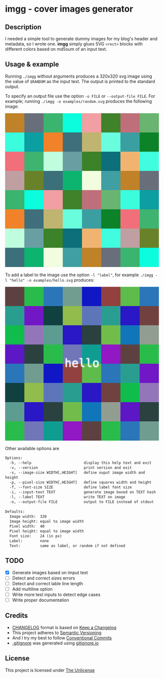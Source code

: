 # imgg - cover images generator

## Description
I needed a simple tool to generate dummy images for my blog's header and metadata, so I wrote one. **imgg** simply glues SVG `<rect>` blocks with different colors based on md5sum of an input text.

## Usage & example
Running `./imgg` without arguments produces a 320x320 svg image using the value of `$RANDOM` as the input text. The output is printed to the standard output.

To specify an output file use the option `-o FILE` or `--output-file FILE`. For example; running `./imgg -o examples/random.svg` produces the following image:

![random image](examples/random.svg)

To add a label to the image use the option `-l "label"`, for example `./imgg -l "hello" -o examples/hello.svg` produces:

![hello](examples/hello.svg)

Other available options are
```
Options:
  -h, --help                        display this help text and exit
  -v, --version                     print version and exit
  -s, --image-size WIDTH[,HEIGHT]   define ouput image width and height
  -p, --pixel-size WIDTH[,HEIGHT]   define squares width and height
  -f, --font-size SIZE              define label font size
  -i, --input-text TEXT             generate image based on TEXT hash
  -l, --label TEXT                  write TEXT on image
  -o, --output-file FILE            output to FILE instead of stdout

Defaults:
  Image width:  320
  Image height: equal to image width
  Pixel width:  40
  Pixel height: equal to image width
  Font size:    24 (in px)
  Label:        none
  Text:         same as label, or random if not defined
```

## TODO
- [x] Generate images based on imput text
- [ ] Detect and correct sizes errors
- [ ] Detect and correct lable line length
- [ ] Add multiline option
- [ ] Write more test inputs to detect edge cases
- [ ] Write proper documentation

## Credits
- [CHANGELOG](./CHANGELOG.md) format is based on [Keep a Changelog](https://keepachangelog.com/en/1.0.0/)
- This project adheres to [Semantic Versioning](https://semver.org/spec/v2.0.0.html)
- And I try my best to follow [Conventional Commits](https://www.conventionalcommits.org/en/v1.0.0/)
- [.gitignore](./.gitignore) was generated using [gitignore.io](https://www.toptal.com/developers/gitignore)

## License
This project is licensed under [The Unlicense](./LICENSE)
